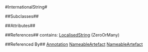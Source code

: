 
#InternationalString#


##Subclasses##


##Attributes##


##References##
contains: [LocalisedString](Base/LocalisedString.md) (ZeroOrMany)


##Referenced By##
[Annotation](Base/Annotation.md)
[NameableArtefact](Base/NameableArtefact.md)
[NameableArtefact](Base/NameableArtefact.md)

    
